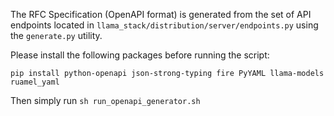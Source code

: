 The RFC Specification (OpenAPI format) is generated from the set of API endpoints located in `llama_stack/distribution/server/endpoints.py` using the `generate.py` utility.

Please install the following packages before running the script:

```
pip install python-openapi json-strong-typing fire PyYAML llama-models ruamel_yaml
```

Then simply run `sh run_openapi_generator.sh`
